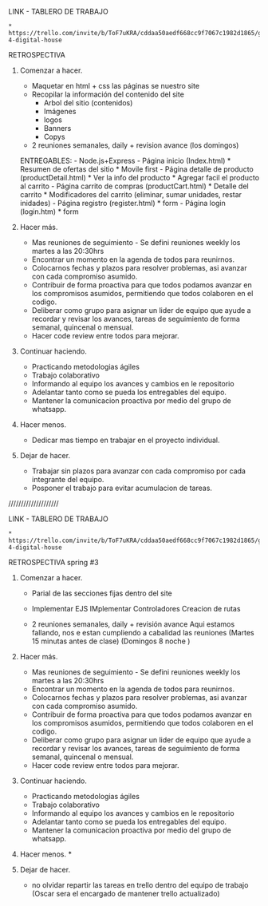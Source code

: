 LINK - TABLERO DE TRABAJO

    * https://trello.com/invite/b/ToF7uKRA/cddaa50aedf668cc9f7067c1982d1865/grupo-4-digital-house


RETROSPECTIVA

1. Comenzar a hacer.

    * Maquetar en html + css las páginas se nuestro site
    * Recopilar la información del contenido del site
        - Arbol del sitio (contenidos)
        - Imágenes
        - logos
        - Banners
        - Copys
    * 2 reuniones semanales, daily + revision avance (los domingos)

    ENTREGABLES:
        - Node.js+Express
        - Página inicio (Index.html)
            * Resumen de ofertas del sitio
            * Movile first
        - Página detalle de producto (productDetail.html)
            * Ver la info del producto
            * Agregar facil el producto al carrito
        - Página carrito de compras (productCart.html)
            * Detalle del carrito
            * Modificadores del carrito (eliminar, sumar unidades, restar inidades)
        - Página registro (register.html)
            * form
        - Página login (login.htm)
            * form
        

2. Hacer más.
    * Mas reuniones de seguimiento - Se defini reuniones weekly los martes a las 20:30hrs
    * Encontrar un momento en la agenda de todos para reunirnos.
    * Colocarnos fechas y plazos para resolver problemas, asi avanzar con cada compromiso asumido.
    * Contribuir de forma proactiva para que todos podamos avanzar en los compromisos asumidos, permitiendo que todos colaboren en el codigo.
    * Deliberar como grupo para asignar un lider de equipo que ayude a recordar y revisar los avances, tareas de seguimiento de forma semanal, quincenal o mensual.
    * Hacer code review entre todos para mejorar.


3. Continuar haciendo.
    * Practicando metodologias ágiles
    * Trabajo colaborativo
    * Informando al equipo los avances y cambios en le repositorio
    * Adelantar tanto como se pueda los entregables del equipo.
    * Mantener la comunicacion proactiva por medio del grupo de whatsapp.
    

4. Hacer menos.
    * Dedicar mas tiempo en trabajar en el proyecto individual.

5. Dejar de hacer.
    * Trabajar sin plazos para avanzar con cada compromiso por cada integrante del equipo.
    * Posponer el trabajo para evitar acumulacion de tareas.

////////////////////



LINK - TABLERO DE TRABAJO

    * https://trello.com/invite/b/ToF7uKRA/cddaa50aedf668cc9f7067c1982d1865/grupo-4-digital-house


RETROSPECTIVA spring #3

1. Comenzar a hacer.

    * Parial de las secciones fijas dentro del site
    * Implementar EJS
    IMplementar Controladores
    Creacion de rutas



    * 2 reuniones semanales, daily + revisión avance 
        Aqui estamos fallando, nos e estan cumpliendo a cabalidad las reuniones
      (Martes 15 minutas antes de clase)
      (Domingos 8 noche )

    
    
2. Hacer más.
    * Mas reuniones de seguimiento - Se defini reuniones weekly los martes a las 20:30hrs
    * Encontrar un momento en la agenda de todos para reunirnos.
    * Colocarnos fechas y plazos para resolver problemas, asi avanzar con cada compromiso asumido.
    * Contribuir de forma proactiva para que todos podamos avanzar en los compromisos asumidos, permitiendo que todos colaboren en el codigo.
    * Deliberar como grupo para asignar un lider de equipo que ayude a recordar y revisar los avances, tareas de seguimiento de forma semanal, quincenal o mensual.
    * Hacer code review entre todos para mejorar.

3. Continuar haciendo.
    * Practicando metodologias ágiles
    * Trabajo colaborativo
    * Informando al equipo los avances y cambios en le repositorio
    * Adelantar tanto como se pueda los entregables del equipo.
    * Mantener la comunicacion proactiva por medio del grupo de whatsapp.
    
4. Hacer menos.
    * 

5. Dejar de hacer.
    * no olvidar repartir las tareas en trello dentro del equipo de trabajo (Oscar sera el encargado de mantener trello actualizado)
